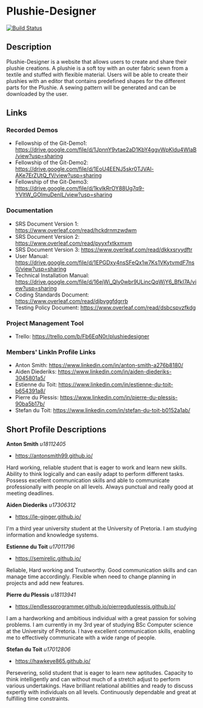 # Plushie-Designer
[![Build Status](https://travis-ci.com/COS301-SE-2020/Plushie-Designer.svg?branch=Master)](https://travis-ci.com/COS301-SE-2020/Plushie-Designer)

## Description
Plushie-Designer is a website that allows users to create and share their plushie creations. A plushie is a soft toy with an outer fabric sewn from a textile and stuffed with flexible material. Users will be able to create their plushies with an editor that contains predefined shapes for the different parts for the Plushie. A sewing pattern will be generated and can be downloaded by the user.

## Links
### Recorded Demos
- Fellowship of the Git-Demo1: https://drive.google.com/file/d/1JpnnY9vtae2aD1KbY4ggvWpKldu4WIaB/view?usp=sharing
- Fellowship of the Git-Demo2: https://drive.google.com/file/d/1EoU4EENJ5skr0TJVAl-AKe7ErZUtQ_fV/view?usp=sharing
- Fellowship of the Git-Demo3: https://drive.google.com/file/d/1kvlkRrOY88Ug7q9-YVltW_GOlmuDenIL/view?usp=sharing
### Documentation
- SRS Document Version 1: https://www.overleaf.com/read/hckdrnmzwdwm
- SRS Document Version 2: https://www.overleaf.com/read/pyyxfxtkxmxm
- SRS Document Version 3: https://www.overleaf.com/read/dkkxsryydftr
- User Manual: https://drive.google.com/file/d/1EPGDxy4nsSFeQx1w7Ks1VKytvmdF7ns0/view?usp=sharing
- Technical Installation Manual: https://drive.google.com/file/d/16ejWi_Qly0wbr9ULincQqWjY6_BfkI7A/view?usp=sharing
- Coding Standards Document: https://www.overleaf.com/read/djbvggfdgrrb
- Testing Policy Document: https://www.overleaf.com/read/dsbcspvzfkdg
### Project Management Tool
- Trello: https://trello.com/b/Fb6EqN0r/plushiedesigner
### Members' LinkIn Profile Links
- Anton Smith: https://www.linkedin.com/in/anton-smith-a276b8180/
- Aiden Diederiks: https://www.linkedin.com/in/aiden-diederiks-3045801a5/
- Estienne du Toit: https://www.linkedin.com/in/estienne-du-toit-b654391a8/
- Pierre du Plessis: https://www.linkedin.com/in/pierre-du-plessis-90ba5b17b/
- Stefan du Toit: https://www.linkedin.com/in/stefan-du-toit-b0152a1ab/

## Short Profile Descriptions
**Anton Smith**
*u18112405*
- https://antonsmith99.github.io/

Hard working, reliable student that is eager to work and learn new skills.
Ability to think logically and can easily adapt to perform different tasks.
Possess excellent communication skills and able to communicate professionally with people on all levels.
Always punctual and really good at meeting deadlines.

**Aiden Diederiks**
*u17306312*
- https://le-ginger.github.io/

I'm a third year university student at the University of Pretoria. I am studying information and knowledge systems.

**Estienne du Toit**
*u17011796*
- https://semirelic.github.io/

Reliable, Hard working and Trustworthy. Good communication skills and can manage time accordingly.
Flexible when need to change planning in projects and add new features.

**Pierre du Plessis**
*u18113941*
- https://endlessprogrammer.github.io/pierregduplessis.github.io/

I am a hardworking and ambitious individual with a great passion for solving problems. I am currently in my 3rd year of studying BSc Computer science at the University of Pretoria. I have excellent communication skills, enabling me to effectively communicate with a wide range of people.

**Stefan du Toit**
*u17012806*
- https://hawkeye865.github.io/

Persevering, solid student that is eager to learn new aptitudes. 
Capacity to think intelligently and can without much of a stretch adjust to perform various undertakings. 
Have brilliant relational abilities and ready to discuss expertly with individuals on all levels. 
Continuously dependable and great at fulfilling time constraints.

